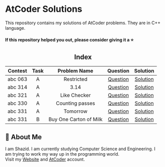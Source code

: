 # AtCoder Solutions

This repository contains my solutions of AtCoder problems. They are in C++ language.  

#### If this repository helped you out, please consider giving it a :star:

<div align="center">

## Index 

| Contest | Task | Problem Name | Question | Solution |
| :-----: |:----:| :----------: | :------: | :------: |
| abc 063 | A | Restricted | [Question](https://atcoder.jp/contests/abc063/tasks/abc063_a) | [Solution](https://github.com/ShazidMashrafi/AtCoder-Solutions/tree/main/Codes/abc%20063%20A%20-%20Restricted)
| abc 314 | A | 3.14 | [Question](https://atcoder.jp/contests/abc314/tasks/abc314_a) | [Solution](https://github.com/ShazidMashrafi/AtCoder-Solutions/blob/main/Codes/abc%20314%20A%20-%203.14/abc314_a.cpp)
| abc 321 | A | Like Checker | [Question](https://atcoder.jp/contests/abc321/tasks/abc321_a) | [Solution](https://github.com/ShazidMashrafi/AtCoder-Solutions/blob/main/Codes/abc%20321%20A%20-%20like%20Checker/abc321_a.cpp)
| abc 330 | A | Counting passes | [Question](https://atcoder.jp/contests/abc330/tasks/abc330_a)| [Solution](https://github.com/ShazidMashrafi/AtCoder-Solutions/blob/main/Codes/abc%20330%20A%20-%20Counting%20Passes/abc330_a.cpp)
| abc 331 |  A | Tomorrow | [Question](https://atcoder.jp/contests/abc331/tasks/abc331_a) | [Solution](https://github.com/ShazidMashrafi/AtCoder-Solutions/blob/main/Codes/abc%20331%20A%20-%20Tomorrow/abc331_a.cpp)
| abc 331 | B | Buy One Carton of Milk | [Question](https://atcoder.jp/contests/abc331/tasks/abc331_b) | [Solution](https://github.com/ShazidMashrafi/AtCoder-Solutions/blob/main/Codes/abc%20331%20B%20-%20Buy%20One%20Carton%20of%20Milk/abc331_b.cpp)
</div>

## 🚀 About Me

I am Shazid. I am currently studying Computer Science and Engineering. 
I am trying to work my way up in the programming world.  
Visit my [Website](https://shazidmashrafi.com) and [AtCoder](https://atcoder.jp/users/shazidmashrafi) account.